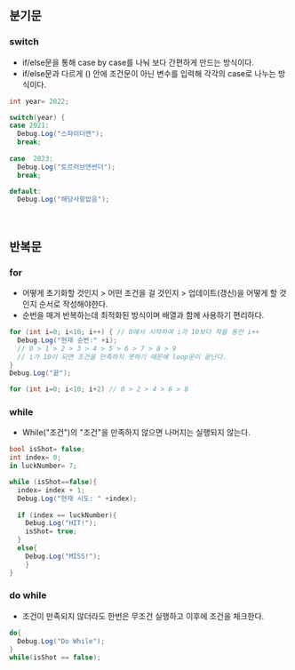 ## 분기문
### switch
- if/else문을 통해 case by case를 나눠 보다 간편하게 만드는 방식이다.
- if/else문과 다르게 () 안에 조건문이 아닌 변수를 입력해 각각의 case로 나누는 방식이다.
```C#
int year= 2022;

switch(year) {
case 2021:
  Debug.Log("스파이더맨");
  break;
  
case  2023:
  Debug.Log("토르러브앤썬더");
  break;

default:
  Debug.Log("해당사항없음");
```
<br>

## 반복문
### for
- 어떻게 초기화할 것인지 > 어떤 조건을 걸 것인지 > 업데이트(갱신)을 어떻게 할 것인지 순서로 작성해야한다.
- 순번을 매겨 반복하는데 최적화된 방식이며 배열과 함께 사용하기 편리하다.
```C#
for (int i=0; i<10; i++) { // 0에서 시작하여 i가 10보다 작을 동안 i++
  Debug.Log("현재 순번:" +i);
  // 0 > 1 > 2 > 3 > 4 > 5 > 6 > 7 > 8 > 9 
  // i가 10이 되면 조건을 만족하지 못하기 때문에 loop문이 끝난다.
}
Debug.Log("끝");

for (int i=0; i<10; i+2) // 0 > 2 > 4 > 6 > 8
```

### while
- While("조건")의 "조건"을 만족하지 않으면 나머지는 실행되지 않는다.
```C#
bool isShot= false;
int index= 0;
in luckNumber= 7;

while (isShot==false){
  index= index + 1;
  Debug.Log("현재 시도: " +index);
  
  if (index == luckNumber){
    Debug.Log("HIT!");
    isShot= true;
  }
  else{
    Debug.Log("MISS!");
    }
}
```

### do while
- 조건이 만족되지 않더라도 한번은 무조건 실행하고 이후에 조건을 체크한다.
```C#
do{
  Debug.Log("Do While");
}
while(isShot == false);
```

